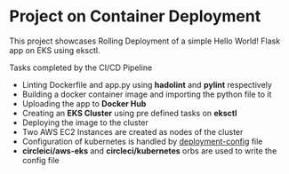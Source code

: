 # Project on Container Deployment

This project showcases Rolling Deployment of a simple Hello World! Flask app on EKS using eksctl.

Tasks completed by the CI/CD Pipeline

-   Linting Dockerfile and app.py using **hadolint** and **pylint** respectively
-   Building a docker container image and importing the python file to it
-   Uploading the app to **Docker Hub**
-   Creating an **EKS Cluster** using pre defined tasks on **eksctl**
-   Deploying the image to the cluster
-   Two AWS EC2 Instances are created as nodes of the cluster
-   Configuration of kubernetes is handled by [deployment-config](https://github.com/akshtrikha/cap-project/blob/main/deployment-config.yml) file
-   **circleici/aws-eks** and **circleci/kubernetes** orbs are used to write the config file
